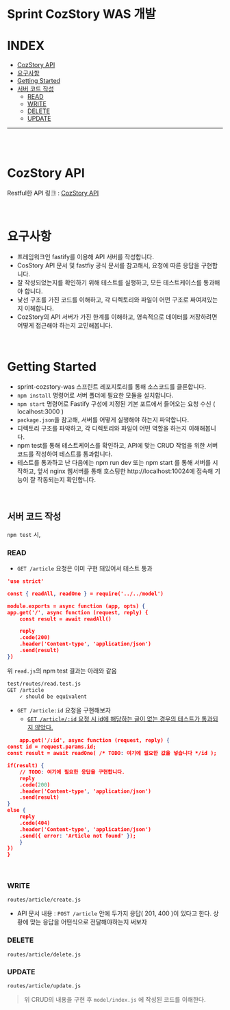 # Sprint CozStory WAS 개발
# INDEX
- [CozStory API](#cozstory-api)
- [요구사항](#요구사항)
- [Getting Started](#getting-started)
- [서버 코드 작성](#서버-코드-작성)
    - [READ](#read)
    - [WRITE](#write)
    - [DELETE](#delete)
    - [UPDATE](#update)

---

<br>
<br>

# CozStory API 
Restful한 API 링크 : [CozStory API](https://app.swaggerhub.com/apis-docs/hoyonglee/cozstory-was/1.0.2#/)  

<br>

# 요구사항
- 프레임워크인 fastify를 이용해 API 서버를 작성합니다.
- CosStory API 문서 및 fastfiy 공식 문서를 참고해서, 요청에 따른 응답을 구현합니다.
- 잘 작성되었는지를 확인하기 위해 테스트를 실행하고, 모든 테스트케이스를 통과해야 합니다.
- 낯선 구조를 가진 코드를 이해하고, 각 디렉토리와 파일이 어떤 구조로 짜여져있는지 이해합니다.
- CozStory의 API 서버가 가진 한계를 이해하고, 영속적으로 데이터를 저장하려면 어떻게 접근해야 하는지 고민해봅니다.

<br>

# Getting Started
- sprint-cozstory-was 스프린트 레포지토리를 통해 소스코드를 클론합니다.
- ```npm install``` 명령어로 서버 폴더에 필요한 모듈을 설치합니다.
- ```npm start``` 명령어로 Fastify 구성에 지정된 기본 포트에서 들어오는 요청 수신 ( localhost:3000 )
- ```package.json```을 참고해, 서버를 어떻게 실행해야 하는지 파악합니다.
- 디렉토리 구조를 파악하고, 각 디렉토리와 파일이 어떤 역할을 하는지 이해해봅니다.
- npm test를 통해 테스트케이스를 확인하고, API에 맞는 CRUD 작업을 위한 서버 코드를 작성하여 테스트를 통과합니다.
- 테스트를 통과하고 난 다음에는 npm run dev 또는 npm start 를 통해 서버를 시작하고, 앞서 nginx 웹서버를 통해 호스팅한 http://localhost:10024에 접속해 기능이 잘 작동되는지 확인합니다.

<br>

## 서버 코드 작성
```npm test``` 시, 
### READ
   - ```GET /article``` 요청은 이미 구현 돼있어서 테스트 통과   

```json
'use strict'

const { readAll, readOne } = require('../../model')

module.exports = async function (app, opts) {
app.get('/', async function (request, reply) {
    const result = await readAll()

    reply
    .code(200)
    .header('Content-type', 'application/json')
    .send(result)
})
```

   위 ```read.js```의 npm test 결과는 아래와 같음  
    
```bash
test/routes/read.test.js
GET /article
    ✓ should be equivalent
```

- ```GET /article:id``` 요청을 구현해보자
    - <u>```GET /article/:id``` 요청 시 id에 해당하는 글이 없는 경우의 테스트가 통과되지 않았다.</u>
```json
    app.get('/:id', async function (request, reply) {
const id = request.params.id;
const result = await readOne( /* TODO: 여기에 필요한 값을 넣습니다 */id );

if(result) {
    // TODO: 여기에 필요한 응답을 구현합니다.
    reply
    .code(200)
    .header('Content-type', 'application/json')
    .send(result)
}
else {
    reply
    .code(404)
    .header('Content-type', 'application/json')
    .send({ error: 'Article not found' });
    }
})
}
```
<br>

### WRITE
```routes/article/create.js```
- API 문서 내용 : ```POST /article``` 안에 두가지 응답( 201, 400 )이 있다고 한다. 상황에 맞는 응답을 어떤식으로 전달해야하는지 써보자
### DELETE
```routes/article/delete.js```
### UPDATE
```routes/article/update.js```
<br>

> 위 CRUD의 내용을 구현 후 ```model/index.js``` 에 작성된 코드를 이해한다.